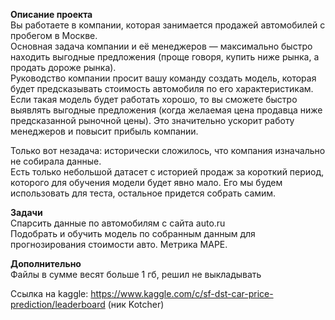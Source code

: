 **Описание проекта**    
Вы работаете в компании, которая занимается продажей автомобилей с пробегом в Москве.  
Основная задача компании и её менеджеров — максимально быстро находить выгодные предложения (проще говоря, купить ниже рынка, а продать дороже рынка).  
Руководство компании просит вашу команду создать модель, которая будет предсказывать стоимость автомобиля по его характеристикам.  
Если такая модель будет работать хорошо, то вы сможете быстро выявлять выгодные предложения (когда желаемая цена продавца ниже предсказанной рыночной цены). Это значительно ускорит работу менеджеров и повысит прибыль компании.  

Только вот незадача: исторически сложилось, что компания изначально не собирала данные.   
Есть только небольшой датасет с историей продаж за короткий период, которого для обучения модели будет явно мало. Его мы будем использовать для теста, остальное придется собрать самим.  

**Задачи**  
Спарсить данные по автомобилям с сайта auto.ru  
Подобрать и обучить модель по собранным данным для прогнозирования стоимости авто. Метрика MAPE.  

**Дополнительно**  
Файлы в сумме весят больше 1 гб, решил не выкладывать  


Ссылка на kaggle: https://www.kaggle.com/c/sf-dst-car-price-prediction/leaderboard (ник Kotcher)

